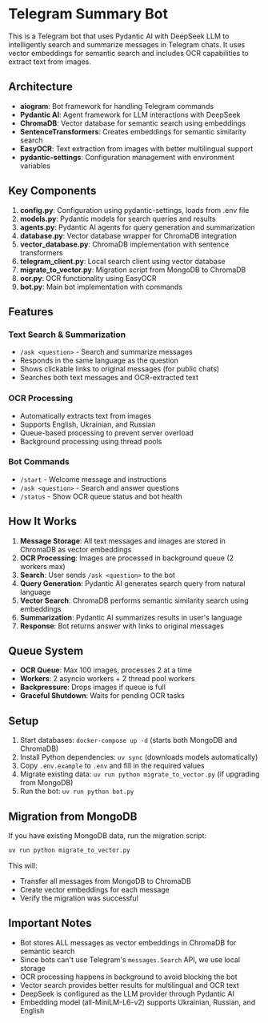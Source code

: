 # Telegram Summary Bot

This is a Telegram bot that uses Pydantic AI with DeepSeek LLM to intelligently search and summarize messages in Telegram chats. It uses vector embeddings for semantic search and includes OCR capabilities to extract text from images.

## Architecture

- **aiogram**: Bot framework for handling Telegram commands
- **Pydantic AI**: Agent framework for LLM interactions with DeepSeek
- **ChromaDB**: Vector database for semantic search using embeddings
- **SentenceTransformers**: Creates embeddings for semantic similarity search
- **EasyOCR**: Text extraction from images with better multilingual support
- **pydantic-settings**: Configuration management with environment variables

## Key Components

1. **config.py**: Configuration using pydantic-settings, loads from .env file
2. **models.py**: Pydantic models for search queries and results
3. **agents.py**: Pydantic AI agents for query generation and summarization
4. **database.py**: Vector database wrapper for ChromaDB integration
5. **vector_database.py**: ChromaDB implementation with sentence transformers
6. **telegram_client.py**: Local search client using vector database
7. **migrate_to_vector.py**: Migration script from MongoDB to ChromaDB
8. **ocr.py**: OCR functionality using EasyOCR
9. **bot.py**: Main bot implementation with commands

## Features

### Text Search & Summarization
- `/ask <question>` - Search and summarize messages
- Responds in the same language as the question
- Shows clickable links to original messages (for public chats)
- Searches both text messages and OCR-extracted text

### OCR Processing
- Automatically extracts text from images
- Supports English, Ukrainian, and Russian
- Queue-based processing to prevent server overload
- Background processing using thread pools

### Bot Commands
- `/start` - Welcome message and instructions
- `/ask <question>` - Search and answer questions
- `/status` - Show OCR queue status and bot health

## How It Works

1. **Message Storage**: All text messages and images are stored in ChromaDB as vector embeddings
2. **OCR Processing**: Images are processed in background queue (2 workers max)
3. **Search**: User sends `/ask <question>` to the bot
4. **Query Generation**: Pydantic AI generates search query from natural language
5. **Vector Search**: ChromaDB performs semantic similarity search using embeddings
6. **Summarization**: Pydantic AI summarizes results in user's language
7. **Response**: Bot returns answer with links to original messages

## Queue System

- **OCR Queue**: Max 100 images, processes 2 at a time
- **Workers**: 2 asyncio workers + 2 thread pool workers
- **Backpressure**: Drops images if queue is full
- **Graceful Shutdown**: Waits for pending OCR tasks

## Setup

1. Start databases: `docker-compose up -d` (starts both MongoDB and ChromaDB)
2. Install Python dependencies: `uv sync` (downloads models automatically)
3. Copy `.env.example` to `.env` and fill in the required values
4. Migrate existing data: `uv run python migrate_to_vector.py` (if upgrading from MongoDB)
5. Run the bot: `uv run python bot.py`

## Migration from MongoDB

If you have existing MongoDB data, run the migration script:
```bash
uv run python migrate_to_vector.py
```

This will:
- Transfer all messages from MongoDB to ChromaDB
- Create vector embeddings for each message
- Verify the migration was successful

## Important Notes

- Bot stores ALL messages as vector embeddings in ChromaDB for semantic search
- Since bots can't use Telegram's `messages.Search` API, we use local storage
- OCR processing happens in background to avoid blocking the bot
- Vector search provides better results for multilingual and OCR text
- DeepSeek is configured as the LLM provider through Pydantic AI
- Embedding model (all-MiniLM-L6-v2) supports Ukrainian, Russian, and English